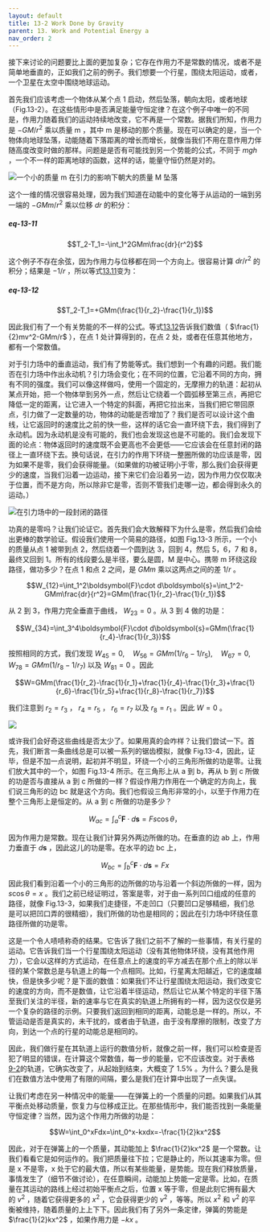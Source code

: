 ```yaml
---
layout: default
title: 13-2 Work Done by Gravity
parent: 13. Work and Potential Energy a
nav_order: 2
---
```

接下来讨论的问题要比上面的更加复杂；它存在作用力不是常数的情况，或者不是简单地垂直的，正如我们之前的例子。我们想要一个行星，围绕太阳运动，或者，一个卫星在太空中围绕地球运动。

首先我们应该考虑一个物体从某个点 1 启动，然后坠落，朝向太阳，或者地球（Fig.13-2）。在这些情形中是否满足能量守恒定律？在这个例子中唯一的不同是，作用力随着我们的运动持续地改变，它不再是一个常数。据我们所知，作用力是 $-GM/r^2$ 乘以质量 m ，其中 m 是移动的那个质量。现在可以确定的是，当一个物体向地球坠落，动能随着下落距离的增长而增长，就像当我们不用在意作用力伴随高度改变时做的那样。问题是是否有可能找到另一个势能的公式，不同于 $mgh$ ，一个不一样的距离地球的函数，这样的话，能量守恒仍然是对的。

![一个小的质量 m 在引力的影响下朝大的质量 M 坠落](/notes-of-feynman-lectures-on-physics/assets/volume-1/fig-13-2.png)

这个一维的情况很容易处理，因为我们知道在动能中的变化等于从运动的一端到另一端的 $-GMm/r^2$ 乘以位移 $dr$ 的积分：

##### eq-13-11

$$T_2-T_1=-\int_1^2GMm\frac{dr}{r^2}$$

这个例子不存在余弦，因为作用力与位移都在同一个方向上。很容易计算 $dr/r^2$ 的积分；结果是 $-1/r$ ，所以等式[13.11](/volume-1/13-work-and-potential-energy-A/13-2-work-done-by-gravity.html#eq-13-11)变为：

##### eq-13-12

$$T_2-T_1=+GMm(\frac{1}{r_2}-\frac{1}{r_1})$$

因此我们有了一个有关势能的不一样的公式。等式[13.12](/volume-1/13-work-and-potential-energy-A/13-2-work-done-by-gravity.html#eq-13-12)告诉我们数值（ $\frac{1}{2}mv^2-GMm/r$ ），在点 1 处计算得到的，在点 2 处，或者在任意其他地方，都有一个常数值。

对于引力场中的垂直运动，我们有了势能等式。我们想到一个有趣的问题。我们能否在引力场中作出永动机？引力场会变化；在不同的位置，它沿着不同的方向，拥有不同的强度。我们可以像这样做吗，使用一个固定的，无摩擦力的轨道：起初从某点开始，把一个物体举到另外一点，然后让它绕着一个圆弧移至第三点，再把它降低一定的距离，让它进入一个特定的斜面，再把它拉出来，当我们把它带回原点，引力做了一定数量的功，物体的动能是否增加了？我们是否可以设计这个曲线，让它返回时的速度比之前的快一些，这样的话它会一直环绕下去，我们得到了永动机。因为永动机是没有可能的，我们也会发现这也是不可能的。我们会发现下面的论点：物体返回时的速度既不会更高也不会更低——它应该会在任意封闭的路径上一直环绕下去。换句话说，在引力的作用下环绕一整圈所做的功应该是零，因为如果不是零，我们会获得能量。（如果做的功被证明小于零，那么我们会获得更少的速度，当我们沿着一边运动，接下来它们会沿着另一边，因为作用力仅仅取决于位置，而不是方向，所以除非它是零，否则不管我们走哪一边，都会得到永久的运动。）

![在引力场中的一段封闭的路径](/notes-of-feynman-lectures-on-physics/assets/volume-1/fig-13-3.png)

功真的是零吗？让我们论证它。首先我们会大致解释下为什么是零，然后我们会给出更棒的数学验证。假设我们使用一个简易的路径，如图 Fig.13-3 所示，一个小的质量从点 1 被带到点 2，然后绕着一个圆到达 3，回到 4，然后 5，6，7 和 8，最终又回到 1。所有的线段要么是半径，要么是圆，M 是中心。携带 m 环绕这段路径，做功多少？在点 1 和点 2 之间，是 $GMm$ 乘以这两点之间的差 $1/r$ 。

$$W_{12}=\int_1^2\boldsymbol{F}\cdot d\boldsymbol{s}=\int_1^2-GMm\frac{dr}{r^2}=GMm(\frac{1}{r_2}-\frac{1}{r_1})$$

从 2 到 3，作用力完全垂直于曲线， $W_{23}=0$ 。从 3 到 4 做的功是：

$$W_{34}=\int_3^4\boldsymbol{F}\cdot d\boldsymbol{s}=GMm(\frac{1}{r_4}-\frac{1}{r_3})$$

按照相同的方式，我们发现 $W_{45}=0,\quad W_{56}=GMm(1/r_6-1/r_5),\quad W_{67}=0,\quad W_{78}=GMm(1/r_8-1/r_7)$ 以及 $W_{81}=0$ 。因此

$$W=GMm(\frac{1}{r_2}-\frac{1}{r_1}+\frac{1}{r_4}-\frac{1}{r_3}+\frac{1}{r_6}-\frac{1}{r_5}+\frac{1}{r_8}-\frac{1}{r_7})$$

我们注意到 $r_2=r_3$ ， $r_4=r_5$ ， $r_6=r_7$ 以及 $r_8=r_1$ 。因此 $W=0$ 。

![](/notes-of-feynman-lectures-on-physics/assets/volume-1/fig-13-4.png)

或许我们会好奇这些曲线是否太少了。如果用真的会咋样？让我们尝试一下。首先，我们断言一条曲线总是可以被一系列的锯齿模拟，就像 Fig.13-4，因此，证毕，但是不加一点说明，起初并不明显，环绕一个小的三角形所做的功是零。让我们放大其中的一个，如图 Fig.13-4 所示。在三角形上从 a 到 b，再从 b 到 c 所做的功是否与直接从 a 到 c 所做的一样？假设作用力作用在一个确定的方向上，我们说三角形的边 bc 就是这个方向。我们也假设三角形非常的小，以至于作用力在整个三角形上是恒定的。从 a 到 c 所做的功是多少？

$$W_{ac}=\int_a^c\boldsymbol{F}\cdot d\boldsymbol{s}=Fs\cos{\theta}，$$

因为作用力是常数。现在让我们计算另外两边所做的功。在垂直的边 ab 上，作用力垂直于 $d\boldsymbol{s}$ ，因此这儿的功是零。在水平的边 bc 上，

$$W_{bc}=\int_b^c\boldsymbol{F}\cdot d\boldsymbol{s}=Fx$$

因此我们看到沿着一个小的三角形的边所做的功与沿着一个斜边所做的一样，因为 $s\cos{\theta}=x$ 。我们之前已经证明过，答案是零，对于由一系列凹口组成的任意的路径，就像 Fig.13-3，如果我们走捷径，不走凹口（只要凹口足够精细，我们总是可以把凹口弄的很精细），我们所做的功也是相同的；因此在引力场中环绕任意路径所做的功是零。

这是一个令人啧啧称奇的结果。它告诉了我们之前不了解的一些事情，有关行星的运动。它告诉我们当一个行星围绕太阳运动（没有其他物体环绕，没有其他作用力），它会以这样的方式运动，在任意点上的速度的平方减去在那个点上的除以半径的某个常数总是与轨道上的每一个点相同。比如，行星离太阳越近，它的速度越快，但是快多少呢？是下面的数值：如果我们不让行星围绕太阳运动，我们改变它的速度的方向，而不是数值，让它沿着半径运动，然后让它从某个特定的半径下落至我们关注的半径，新的速率与它在真实的轨道上所拥有的一样，因为这仅仅是另一个复杂的路径的示例。只要我们返回到相同的距离，动能总是一样的。所以，不管运动是否是真实的，未干扰的，或者由于轨道，由于没有摩擦的限制，改变了方向，到达一个点的行星的动能总是相同的。

因此，我们做行星在其轨道上运行的数值分析，就像之前一样，我们可以检查是否犯了明显的错误，在计算这个常数值，每一步的能量，它不应该改变。对于表格[9-2](/notes-of-feynman-lectures-on-physics/assets/volume-1/table-9-2.png)的轨道，它确实改变了，从起始到结束，大概变了 1.5% 。为什么？要么是我们在数值方法中使用了有限的间隔，要么是我们在计算中出现了一点失误。

让我们考虑在另一种情况中的能量——在弹簧上的一个质量的问题。如果我们从其平衡点处移动质量，恢复力与位移成正比。在那些情形中，我们能否找到一条能量守恒定律？当然，因为这个作用力所做的功是：

$$W=\int_0^xFdx=\int_0^x-kxdx=-\frac{1}{2}kx^2$$

因此，对于在弹簧上的一个质量，其动能加上 $\frac{1}{2}kx^2$ 是一个常数。让我们看看它是如何运作的。我们把质量往下拉；它是静止的，所以其速率为零。但是 x 不是零，x 处于它的最大值，所以有某些能量，是势能。现在我们释放质量，事情发生了（细节不做讨论），在任意瞬间，动能加上势能一定是零。比如，在质量在其运动的路线上经过初始平衡点之后，位置 x 等于零，但是此刻它拥有最大的 $v^2$ ，随着它获得更多的 $x^2$ ，它会获得更少的 $v^2$ ，等等。所以 $x^2$ 和 $v^2$ 的平衡被维持，随着质量的上上下下。因此我们有了另外一条定律，弹簧的势能是 $\frac{1}{2}kx^2$ ，如果作用力是 $-kx$ 。

